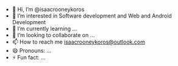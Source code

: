 - 👋 Hi, I’m @isaacrooneykoros
- 👀 I’m interested in Software development and Web and Android Development
- 🌱 I’m currently learning ...
- 💞️ I’m looking to collaborate on ...
- 📫 How to reach me isaacrooneykoros@outlook.com
- 😄 Pronouns: ...
- ⚡ Fun fact: ...

<!---
isaacrooneykoros/isaacrooneykoros is a ✨ special ✨ repository because its `README.md` (this file) appears on your GitHub profile.
You can click the Preview link to take a look at your changes.
--->

